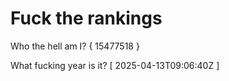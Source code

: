 # Fuck the rankings

Who the hell am I?
{ 15477518 }

What fucking year is it?
[ 2025-04-13T09:06:40Z ]
